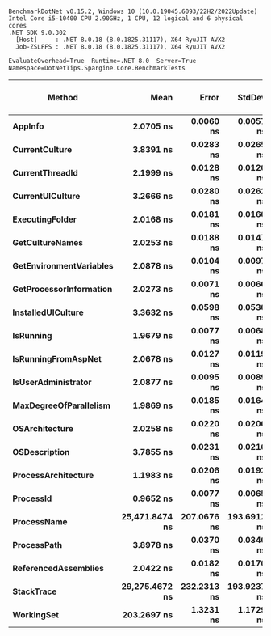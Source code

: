 ```

BenchmarkDotNet v0.15.2, Windows 10 (10.0.19045.6093/22H2/2022Update)
Intel Core i5-10400 CPU 2.90GHz, 1 CPU, 12 logical and 6 physical cores
.NET SDK 9.0.302
  [Host]     : .NET 8.0.18 (8.0.1825.31117), X64 RyuJIT AVX2
  Job-ZSLFFS : .NET 8.0.18 (8.0.1825.31117), X64 RyuJIT AVX2

EvaluateOverhead=True  Runtime=.NET 8.0  Server=True  
Namespace=DotNetTips.Spargine.Core.BenchmarkTests  

```
| Method                  | Mean           | Error       | StdDev      | StdErr     | Min            | Q1             | Median         | Q3             | Max            | Op/s            | CI99.9% Margin | Iterations | Kurtosis | MValue | Skewness | Rank | LogicalGroup | Baseline | Completed Work Items | Lock Contentions | Code Size | Gen0   | Exceptions | Allocated |
|------------------------ |---------------:|------------:|------------:|-----------:|---------------:|---------------:|---------------:|---------------:|---------------:|----------------:|---------------:|-----------:|---------:|-------:|---------:|-----:|------------- |--------- |---------------------:|-----------------:|----------:|-------:|-----------:|----------:|
| **AppInfo**                 |      **2.0705 ns** |   **0.0060 ns** |   **0.0057 ns** |  **0.0015 ns** |      **2.0611 ns** |      **2.0668 ns** |      **2.0702 ns** |      **2.0751 ns** |      **2.0798 ns** |   **482,981,445.8** |       **7.499 ns** |      **15.00** |    **1.707** |  **2.000** |   **0.0552** |    **3** | *****            | **No**       |                    **-** |                **-** |     **350 B** |      **-** |          **-** |         **-** |
| **CurrentCulture**          |      **3.8391 ns** |   **0.0283 ns** |   **0.0265 ns** |  **0.0068 ns** |      **3.7982 ns** |      **3.8224 ns** |      **3.8390 ns** |      **3.8639 ns** |      **3.8775 ns** |   **260,477,308.1** |       **7.497 ns** |      **15.00** |    **1.609** |  **2.000** |   **0.0895** |    **6** | *****            | **No**       |                    **-** |                **-** |     **180 B** |      **-** |          **-** |         **-** |
| **CurrentThreadId**         |      **2.1999 ns** |   **0.0128 ns** |   **0.0120 ns** |  **0.0031 ns** |      **2.1652 ns** |      **2.1961 ns** |      **2.2016 ns** |      **2.2061 ns** |      **2.2212 ns** |   **454,576,092.7** |       **7.498 ns** |      **15.00** |    **5.442** |  **2.000** |  **-1.2397** |    **4** | *****            | **No**       |                    **-** |                **-** |     **327 B** |      **-** |          **-** |         **-** |
| **CurrentUICulture**        |      **3.2666 ns** |   **0.0280 ns** |   **0.0262 ns** |  **0.0068 ns** |      **3.2151 ns** |      **3.2499 ns** |      **3.2724 ns** |      **3.2851 ns** |      **3.2980 ns** |   **306,125,589.6** |       **7.497 ns** |      **15.00** |    **2.082** |  **2.000** |  **-0.6443** |    **5** | *****            | **No**       |                    **-** |                **-** |     **199 B** |      **-** |          **-** |         **-** |
| **ExecutingFolder**         |      **2.0168 ns** |   **0.0181 ns** |   **0.0160 ns** |  **0.0043 ns** |      **1.9751 ns** |      **2.0157 ns** |      **2.0207 ns** |      **2.0248 ns** |      **2.0363 ns** |   **495,841,507.7** |       **6.998 ns** |      **14.00** |    **4.038** |  **2.000** |  **-1.3775** |    **3** | *****            | **No**       |                    **-** |                **-** |     **179 B** |      **-** |          **-** |         **-** |
| **GetCultureNames**         |      **2.0253 ns** |   **0.0188 ns** |   **0.0147 ns** |  **0.0042 ns** |      **1.9906 ns** |      **2.0224 ns** |      **2.0246 ns** |      **2.0290 ns** |      **2.0573 ns** |   **493,745,675.3** |       **5.998 ns** |      **12.00** |    **4.470** |  **2.000** |  **-0.2255** |    **3** | *****            | **No**       |                    **-** |                **-** |     **179 B** |      **-** |          **-** |         **-** |
| **GetEnvironmentVariables** |      **2.0878 ns** |   **0.0104 ns** |   **0.0097 ns** |  **0.0025 ns** |      **2.0691 ns** |      **2.0852 ns** |      **2.0877 ns** |      **2.0939 ns** |      **2.1064 ns** |   **478,970,020.7** |       **7.499 ns** |      **15.00** |    **2.573** |  **2.000** |  **-0.3313** |    **3** | *****            | **No**       |                    **-** |                **-** |     **179 B** |      **-** |          **-** |         **-** |
| **GetProcessorInformation** |      **2.0273 ns** |   **0.0071 ns** |   **0.0066 ns** |  **0.0017 ns** |      **2.0152 ns** |      **2.0240 ns** |      **2.0259 ns** |      **2.0304 ns** |      **2.0393 ns** |   **493,270,610.9** |       **7.499 ns** |      **15.00** |    **2.360** |  **2.000** |   **0.2772** |    **3** | *****            | **No**       |                    **-** |                **-** |     **179 B** |      **-** |          **-** |         **-** |
| **InstalledUICulture**      |      **3.3632 ns** |   **0.0598 ns** |   **0.0530 ns** |  **0.0142 ns** |      **3.2730 ns** |      **3.3201 ns** |      **3.3699 ns** |      **3.3840 ns** |      **3.4652 ns** |   **297,335,676.7** |       **6.993 ns** |      **14.00** |    **2.123** |  **2.000** |  **-0.0101** |    **5** | *****            | **No**       |                    **-** |                **-** |      **81 B** |      **-** |          **-** |         **-** |
| **IsRunning**               |      **1.9679 ns** |   **0.0077 ns** |   **0.0068 ns** |  **0.0018 ns** |      **1.9574 ns** |      **1.9649 ns** |      **1.9678 ns** |      **1.9711 ns** |      **1.9814 ns** |   **508,143,319.8** |       **6.999 ns** |      **14.00** |    **2.132** |  **2.000** |   **0.1319** |    **3** | *****            | **No**       |                    **-** |                **-** |     **179 B** |      **-** |          **-** |         **-** |
| **IsRunningFromAspNet**     |      **2.0678 ns** |   **0.0127 ns** |   **0.0119 ns** |  **0.0031 ns** |      **2.0544 ns** |      **2.0604 ns** |      **2.0630 ns** |      **2.0766 ns** |      **2.0974 ns** |   **483,599,040.9** |       **7.498 ns** |      **15.00** |    **3.018** |  **2.000** |   **0.9651** |    **3** | *****            | **No**       |                    **-** |                **-** |     **179 B** |      **-** |          **-** |         **-** |
| **IsUserAdministrator**     |      **2.0877 ns** |   **0.0095 ns** |   **0.0089 ns** |  **0.0023 ns** |      **2.0734 ns** |      **2.0816 ns** |      **2.0849 ns** |      **2.0955 ns** |      **2.1025 ns** |   **479,000,333.4** |       **7.499 ns** |      **15.00** |    **1.601** |  **2.000** |   **0.1010** |    **3** | *****            | **No**       |                    **-** |                **-** |     **179 B** |      **-** |          **-** |         **-** |
| **MaxDegreeOfParallelism**  |      **1.9869 ns** |   **0.0185 ns** |   **0.0164 ns** |  **0.0044 ns** |      **1.9469 ns** |      **1.9814 ns** |      **1.9883 ns** |      **1.9967 ns** |      **2.0110 ns** |   **503,290,695.3** |       **6.998 ns** |      **14.00** |    **3.169** |  **2.000** |  **-0.7281** |    **3** | *****            | **No**       |                    **-** |                **-** |     **179 B** |      **-** |          **-** |         **-** |
| **OSArchitecture**          |      **2.0258 ns** |   **0.0220 ns** |   **0.0206 ns** |  **0.0053 ns** |      **1.9891 ns** |      **2.0146 ns** |      **2.0339 ns** |      **2.0380 ns** |      **2.0498 ns** |   **493,643,656.0** |       **7.497 ns** |      **15.00** |    **1.880** |  **2.000** |  **-0.7725** |    **3** | *****            | **No**       |                    **-** |                **-** |     **216 B** |      **-** |          **-** |         **-** |
| **OSDescription**           |      **3.7855 ns** |   **0.0231 ns** |   **0.0216 ns** |  **0.0056 ns** |      **3.7646 ns** |      **3.7681 ns** |      **3.7744 ns** |      **3.7970 ns** |      **3.8396 ns** |   **264,165,225.1** |       **7.497 ns** |      **15.00** |    **3.011** |  **2.000** |   **0.9413** |    **6** | *****            | **No**       |                    **-** |                **-** |   **1,092 B** |      **-** |          **-** |         **-** |
| **ProcessArchitecture**     |      **1.1983 ns** |   **0.0206 ns** |   **0.0192 ns** |  **0.0050 ns** |      **1.1688 ns** |      **1.1764 ns** |      **1.2097 ns** |      **1.2135 ns** |      **1.2189 ns** |   **834,529,850.9** |       **7.498 ns** |      **15.00** |    **1.363** |  **2.000** |  **-0.5147** |    **2** | *****            | **No**       |                    **-** |                **-** |      **36 B** |      **-** |          **-** |         **-** |
| **ProcessId**               |      **0.9652 ns** |   **0.0077 ns** |   **0.0065 ns** |  **0.0018 ns** |      **0.9512 ns** |      **0.9629 ns** |      **0.9673 ns** |      **0.9693 ns** |      **0.9753 ns** | **1,036,014,049.5** |       **6.499 ns** |      **13.00** |    **2.650** |  **2.000** |  **-0.7057** |    **1** | *****            | **No**       |                    **-** |                **-** |      **60 B** |      **-** |          **-** |         **-** |
| **ProcessName**             | **25,471.8474 ns** | **207.0676 ns** | **193.6912 ns** | **50.0108 ns** | **25,192.0639 ns** | **25,334.7046 ns** | **25,464.9338 ns** | **25,613.8519 ns** | **25,757.5150 ns** |        **39,259.0** |     **-17.505 ns** |      **15.00** |    **1.420** |  **2.000** |   **0.0341** |    **8** | *****            | **No**       |                    **-** |                **-** |     **814 B** |      **-** |          **-** |     **456 B** |
| **ProcessPath**             |      **3.8978 ns** |   **0.0370 ns** |   **0.0346 ns** |  **0.0089 ns** |      **3.8427 ns** |      **3.8755 ns** |      **3.8975 ns** |      **3.9229 ns** |      **3.9544 ns** |   **256,555,643.5** |       **7.496 ns** |      **15.00** |    **1.749** |  **2.000** |  **-0.2018** |    **6** | *****            | **No**       |                    **-** |                **-** |     **354 B** |      **-** |          **-** |         **-** |
| **ReferencedAssemblies**    |      **2.0422 ns** |   **0.0182 ns** |   **0.0170 ns** |  **0.0044 ns** |      **2.0076 ns** |      **2.0329 ns** |      **2.0369 ns** |      **2.0541 ns** |      **2.0765 ns** |   **489,676,099.3** |       **7.498 ns** |      **15.00** |    **2.595** |  **2.000** |   **0.1730** |    **3** | *****            | **No**       |                    **-** |                **-** |     **179 B** |      **-** |          **-** |         **-** |
| **StackTrace**              | **29,275.4672 ns** | **232.2313 ns** | **193.9237 ns** | **53.7848 ns** | **28,904.5227 ns** | **29,166.8762 ns** | **29,199.4690 ns** | **29,437.7625 ns** | **29,619.8792 ns** |        **34,158.3** |     **-20.392 ns** |      **13.00** |    **2.120** |  **2.000** |   **0.0488** |    **9** | *****            | **No**       |                    **-** |                **-** |     **163 B** | **0.1221** |          **-** |   **18835 B** |
| **WorkingSet**              |    **203.2697 ns** |   **1.3231 ns** |   **1.1729 ns** |  **0.3135 ns** |    **200.5281 ns** |    **202.5616 ns** |    **203.4011 ns** |    **203.6917 ns** |    **205.3733 ns** |     **4,919,571.3** |       **6.843 ns** |      **14.00** |    **3.108** |  **2.000** |  **-0.4875** |    **7** | *****            | **No**       |                    **-** |                **-** |     **341 B** |      **-** |          **-** |         **-** |
